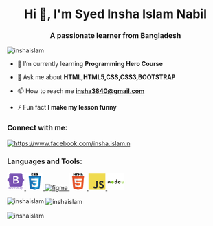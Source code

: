 

<h1 align="center">Hi 👋, I'm Syed Insha Islam Nabil</h1>
<h3 align="center">A passionate learner from Bangladesh</h3>

<p align="left"> <img src="https://komarev.com/ghpvc/?username=inshaislam&label=Profile%20views&color=0e75b6&style=flat" alt="inshaislam" /> </p>

- 🌱 I’m currently learning **Programming Hero Course**

- 💬 Ask me about **HTML,HTML5,CSS,CSS3,BOOTSTRAP**

- 📫 How to reach me **insha3840@gmail.com**

- ⚡ Fun fact **I make my lesson funny**

<h3 align="left">Connect with me:</h3>
<p align="left">
<a href="https://fb.com/https://www.facebook.com/insha.islam.n" target="blank"><img align="center" src="https://raw.githubusercontent.com/rahuldkjain/github-profile-readme-generator/master/src/images/icons/Social/facebook.svg" alt="https://www.facebook.com/insha.islam.n" height="30" width="40" /></a>
</p>

<h3 align="left">Languages and Tools:</h3>
<p align="left"> <a href="https://getbootstrap.com" target="_blank" rel="noreferrer"> <img src="https://raw.githubusercontent.com/devicons/devicon/master/icons/bootstrap/bootstrap-plain-wordmark.svg" alt="bootstrap" width="40" height="40"/> </a> <a href="https://www.w3schools.com/css/" target="_blank" rel="noreferrer"> <img src="https://raw.githubusercontent.com/devicons/devicon/master/icons/css3/css3-original-wordmark.svg" alt="css3" width="40" height="40"/> </a> <a href="https://www.figma.com/" target="_blank" rel="noreferrer"> <img src="https://www.vectorlogo.zone/logos/figma/figma-icon.svg" alt="figma" width="40" height="40"/> </a> <a href="https://www.w3.org/html/" target="_blank" rel="noreferrer"> <img src="https://raw.githubusercontent.com/devicons/devicon/master/icons/html5/html5-original-wordmark.svg" alt="html5" width="40" height="40"/> </a> <a href="https://developer.mozilla.org/en-US/docs/Web/JavaScript" target="_blank" rel="noreferrer"> <img src="https://raw.githubusercontent.com/devicons/devicon/master/icons/javascript/javascript-original.svg" alt="javascript" width="40" height="40"/> </a> <a href="https://nodejs.org" target="_blank" rel="noreferrer"> <img src="https://raw.githubusercontent.com/devicons/devicon/master/icons/nodejs/nodejs-original-wordmark.svg" alt="nodejs" width="40" height="40"/> </a> </p>

<p><img align="left" src="https://github-readme-stats.vercel.app/api/top-langs?username=inshaislam&show_icons=true&locale=en&layout=compact" alt="inshaislam" /></p>

<p>&nbsp;<img align="center" src="https://github-readme-stats.vercel.app/api?username=inshaislam&show_icons=true&locale=en" alt="inshaislam" /></p>

<p><img align="center" src="https://github-readme-streak-stats.herokuapp.com/?user=inshaislam&" alt="inshaislam" /></p>
